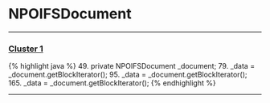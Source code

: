 # NPOIFSDocument

***

### [Cluster 1](./1)
{% highlight java %}
49. private NPOIFSDocument _document;
79.   _data = _document.getBlockIterator();
95.     _data = _document.getBlockIterator();
165.       _data = _document.getBlockIterator();
{% endhighlight %}

***

